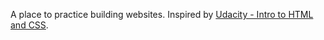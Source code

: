 A place to practice building websites. Inspired by [Udacity - Intro to HTML and CSS](https://www.udacity.com/course/ud304).
